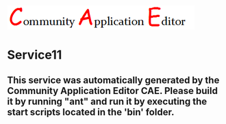 ![CAE](https://github.com/PhilCAEOrg2/microservice-161/blob/master/img/logo.png)  

Service11
===================


This service was automatically generated by the Community Application Editor CAE. Please build it by running "ant" and run it by executing the start scripts located in the 'bin' folder.
---------------
